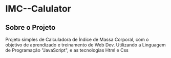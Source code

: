 # IMC--Calulator

## Sobre o Projeto 
Projeto simples de Calculadora de Índice de Massa Corporal, com o objetivo de aprendizado e treinamento de Web Dev.
Utilizando a Linguagem de Programação "JavaScript", e as tecnologias Html e Css
